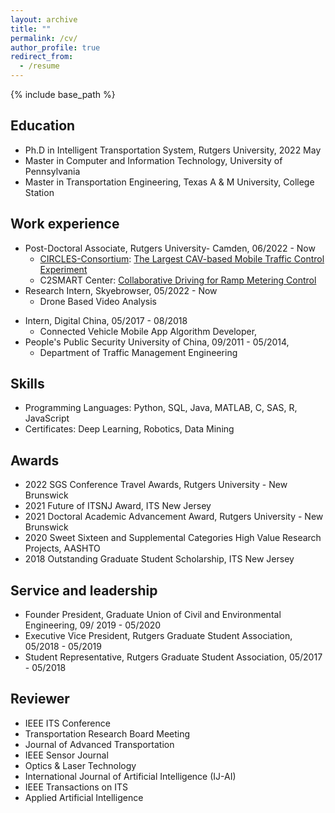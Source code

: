 ```yaml
---
layout: archive
title: ""
permalink: /cv/
author_profile: true
redirect_from:
  - /resume
---
```


{% include base_path %}

Education
------
* Ph.D in Intelligent Transportation System, Rutgers University, 2022 May
* Master in Computer and Information Technology, University of Pennsylvania
* Master in Transportation Engineering, Texas A & M University, College Station

Work experience
------
* Post-Doctoral Associate, Rutgers University- Camden, 06/2022 - Now
  * [CIRCLES-Consortium](https://circles-consortium.github.io/index.html): [The Largest CAV-based Mobile Traffic Control Experiment](https://apnews.com/article/technology-nashville-pollution-traffic-4962e01d3226685012f1919077be29d1)
  * C2SMART Center: [Collaborative Driving for Ramp Metering Control](https://c2smart.engineering.nyu.edu/collaborative-driving-ramp-metering-and-mean-field-controls/)
* Research Intern, Skyebrowser, 05/2022 - Now
  * Drone Based Video Analysis
<!-- Teaching Assistant, University of Pennsylvania
   CIT 595: Computer Systems Programming, 2021 Fall
  CIT 596: Algorithms & Computation, 2021 Fall, 2022 Fall, 2023 Spring -->
<!-- Graduate Research Assistant, 09/2016 – 11/2021,
  Department of Civil and Environmental Engineering
  Rutgers, The State University of New Jersey
  Advisor: Jing Jin -->
* Intern, Digital China, 05/2017 - 08/2018 
  * Connected Vehicle Mobile App Algorithm Developer, 
* People's Public Security University of China, 09/2011 - 05/2014, 
  * Department of Traffic Management Engineering

Skills
------
* Programming Languages: Python, SQL, Java, MATLAB, C, SAS, R, JavaScript
* Certificates: Deep Learning, Robotics, Data Mining
 
Awards
------
  * 2022 SGS Conference Travel Awards, Rutgers University - New Brunswick
  * 2021 Future of ITSNJ Award, ITS New Jersey
  * 2021 Doctoral Academic Advancement Award, Rutgers University - New Brunswick
  * 2020 Sweet Sixteen and Supplemental Categories High Value Research Projects, AASHTO
  * 2018 Outstanding Graduate Student Scholarship, ITS New Jersey

Service and leadership
------
* Founder President, Graduate Union of Civil and Environmental Engineering, 09/ 2019 - 05/2020
* Executive Vice President, Rutgers Graduate Student Association, 05/2018 - 05/2019
* Student Representative, Rutgers Graduate Student Association, 05/2017 - 05/2018

Reviewer
------
* IEEE ITS Conference
* Transportation Research Board Meeting
* Journal of Advanced Transportation
* IEEE Sensor Journal
* Optics & Laser Technology
* International Journal of Artificial Intelligence (IJ-AI)
* IEEE Transactions on ITS
* Applied Artificial Intelligence

